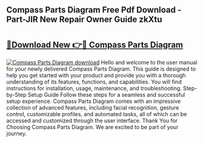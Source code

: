 ## Compass Parts Diagram Free Pdf Download - Part-JIR New Repair Owner Guide zkXtu

# <h2><a href="http://dfrhis6.blite.top/?on=Compass+Parts+Diagram">🔗Download New 👉🔴 Compass Parts Diagram</a></h2>

[![Compass Parts Diagram download](https://i.imgur.com/lujVjoI.png)](http://dfrhis6.blite.top/?on=Compass+Parts+Diagram)
Hello and welcome to the user manual for your newly delivered Compass Parts Diagram. This guide is designed to help you get started with your product and provide you with a thorough understanding of its features, functions, and capabilities. You will find instructions for installation, usage, maintenance, and troubleshooting. Step-by-Step Setup Guide Follow these steps for a seamless and successful setup experience. Compass Parts Diagram comes with an impressive collection of advanced features, including facial recognition, gesture control, customizable profiles, and automated tasks, all of which can be accessed and customized through the user interface. Thank You for Choosing Compass Parts Diagram. We are excited to be part of your journey.
